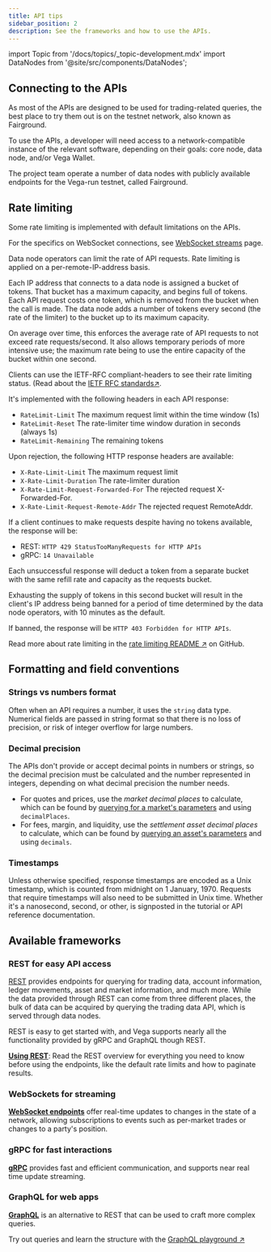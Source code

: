 ```yaml
---
title: API tips
sidebar_position: 2
description: See the frameworks and how to use the APIs.
---
```


import Topic from '/docs/topics/_topic-development.mdx'
import DataNodes from '@site/src/components/DataNodes';

<Topic />

## Connecting to the APIs
As most of the APIs are designed to be used for trading-related queries, the best place to try them out is on the testnet network, also known as Fairground.

To use the APIs, a developer will need access to a network-compatible instance of the relevant software, depending on their goals: core node, data node, and/or Vega Wallet.

The project team operate a number of data nodes with publicly available endpoints for the Vega-run testnet, called Fairground. 

## Rate limiting
Some rate limiting is implemented with default limitations on the APIs.

For the specifics on WebSocket connections, see [WebSocket streams](./websocket.md) page.

Data node operators can limit the rate of API requests. Rate limiting is applied on a per-remote-IP-address basis.

Each IP address that connects to a data node is assigned a bucket of tokens. That bucket has a maximum capacity, and begins full of tokens. Each API request costs one token, which is removed from the bucket when the call is made. The data node adds a number of tokens every second (the rate of the limiter) to the bucket up to its maximum capacity.

On average over time, this enforces the average rate of API requests to not exceed rate requests/second. It also allows temporary periods of more intensive use; the maximum rate being to use the entire capacity of the bucket within one second.

Clients can use the IETF-RFC compliant-headers to see their rate limiting status. (Read about the [IETF RFC standards↗](https://datatracker.ietf.org/doc/html/draft-ietf-httpapi-ratelimit-headers). 

It's implemented with the following headers in each API response:
* `RateLimit-Limit` The maximum request limit within the time window (1s)
* `RateLimit-Reset` The rate-limiter time window duration in seconds (always 1s)
* `RateLimit-Remaining` The remaining tokens

Upon rejection, the following HTTP response headers are available:
* `X-Rate-Limit-Limit` The maximum request limit
* `X-Rate-Limit-Duration` The rate-limiter duration
* `X-Rate-Limit-Request-Forwarded-For` The rejected request X-Forwarded-For.
* `X-Rate-Limit-Request-Remote-Addr` The rejected request RemoteAddr.

If a client continues to make requests despite having no tokens available, the response will be:
* REST: `HTTP 429 StatusTooManyRequests for HTTP APIs`
* gRPC: `14 Unavailable`

Each unsuccessful response will deduct a token from a separate bucket with the same refill rate and capacity as the requests bucket. 

Exhausting the supply of tokens in this second bucket will result in the client's IP address being banned for a period of time determined by the data node operators, with 10 minutes as the default.

If banned, the response will be `HTTP 403 Forbidden for HTTP APIs`.

Read more about rate limiting in the [rate limiting README ↗](https://github.com/vegaprotocol/vega/blob/develop/datanode/ratelimit/README.md) on GitHub.

## Formatting and field conventions

### Strings vs numbers format
Often when an API requires a number, it uses the `string` data type. Numerical fields are passed in string format so that there is no loss of precision, or risk of integer overflow for large numbers.

### Decimal precision
The APIs don't provide or accept decimal points in numbers or strings, so the decimal precision must be calculated and the number represented in integers, depending on what decimal precision the number needs. 

* For quotes and prices, use the *market decimal places* to calculate, which can be found by [querying for a market's parameters](../api/rest/data-v2/trading-data-service-get-market.api.mdx) and using `decimalPlaces`.
* For fees, margin, and liquidity, use the *settlement asset decimal places* to calculate, which can be found by [querying an asset's parameters](../api/rest/data-v2/trading-data-service-get-asset.api.mdx) and using `decimals`.

### Timestamps
Unless otherwise specified, response timestamps are encoded as a Unix timestamp, which is counted from midnight on 1 January, 1970. Requests that require timestamps will also need to be submitted in Unix time. Whether it's a nanosecond, second, or other, is signposted in the tutorial or API reference documentation.

## Available frameworks

### REST for easy API access
[REST](./rest/overview.md) provides endpoints for querying for trading data, account information, ledger movements, asset and market information, and much more. While the data provided through REST can come from three different places, the bulk of data can be acquired by querying the trading data API, which is served through data nodes. 

REST is easy to get started with, and Vega supports nearly all the functionality provided by gRPC and GraphQL though REST.

**[Using REST](./rest/overview.md)**: Read the REST overview for everything you need to know before using the endpoints, like the default rate limits and how to paginate results.

### WebSockets for streaming
**[WebSocket endpoints](./websocket.md)** offer real-time updates to changes in the state of a network, allowing subscriptions to events such as per-market trades or changes to a party's position.

### gRPC for fast interactions
**[gRPC](./grpc/overview.md)** provides fast and efficient communication, and supports near real time update streaming.

### GraphQL for web apps
**[GraphQL](../api/graphql/overview.md)** is an alternative to REST that can be used to craft more complex queries.

Try out queries and learn the structure with the [GraphQL playground ↗](https://api.testnet.vega.xyz/graphql/)
